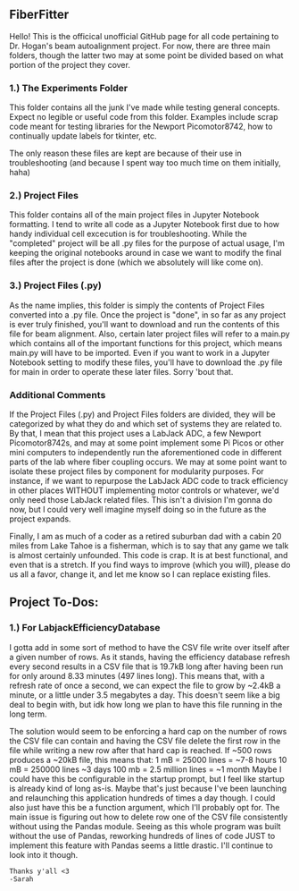 ## FiberFitter

Hello! This is the officical unofficial GitHub page for all code pertaining to Dr. Hogan's beam autoalignment project. For now, there are three main folders, though the latter two may at some point be divided based on what portion of the project they cover.

### 1.) The Experiments Folder
This folder contains all the junk I've made while testing general concepts. Expect no legible or useful code from this folder. Examples include scrap code meant for testing libraries for the Newport Picomotor8742, how to continually update labels for tkinter, etc. 

The only reason these files are kept are because of their use in troubleshooting (and because I spent way too much time on them initially, haha)

### 2.) Project Files
This folder contains all of the main project files in Jupyter Notebook formatting. I tend to write all code as a Jupyter Notebook first due to how handy individual cell excecution is for troubleshooting. While the "completed" project will be all .py files for the purpose of actual usage, I'm keeping the original notebooks around in case we want to modify the final files after the project is done (which we absolutely will like come on).

### 3.) Project Files (.py)
As the name implies, this folder is simply the contents of Project Files converted into a .py file. Once the project is "done", in so far as any project is ever truly finished, you'll want to download and run the contents of this file for beam alignment. Also, certain later project files will refer to a main.py which contains all of the important functions for this project, which means main.py will have to be imported. Even if you want to work in a Jupyter Notebook setting to modify these files, you'll have to download the .py file for main in order to operate these later files. Sorry 'bout that.

### Additional Comments
If the Project Files (.py) and Project Files folders are divided, they will be categorized by what they do and which set of systems they are related to. By that, I mean that this project uses a LabJack ADC, a few Newport Picomotor8742s, and may at some point implement some Pi Picos or other mini computers to independently run the aforementioned code in different parts of the lab where fiber coupling occurs. We may at some point want to isolate these project files by component for modularity purposes. For instance, if we want to repurpose the LabJack ADC code to track efficiency in other places WITHOUT implementing motor controls or whatever, we'd only need those LabJack related files. This isn't a division I'm gonna do now, but I could very well imagine myself doing so in the future as the project expands.

Finally, I am as much of a coder as a retired suburban dad with a cabin 20 miles from Lake Tahoe is a fisherman, which is to say that any game we talk is almost certainly unfounded. This code is crap. It is at best functional, and even that is a stretch. If you find ways to improve (which you will), please do us all a favor, change it, and let me know so I can replace existing files.
## Project To-Dos:

### 1.) For LabjackEfficiencyDatabase
I gotta add in some sort of method to have the CSV file write over itself after a given number of rows. As it stands, having the efficiency database refresh every second results in a CSV file that is 19.7kB long after having been run for only around 8.33 minutes (497 lines long). This means that, with a refresh rate of once a second, we can expect the file to grow by ~2.4kB a minute, or a little under 3.5 megabytes a day. This doesn't seem like a big deal to begin with, but idk how long we plan to have this file running in the long term. 

The solution would seem to be enforcing a hard cap on the number of rows the CSV file can contain and having the CSV file delete the first row in the file while writing a new row after that hard cap is reached. If ~500 rows produces a ~20kB file, this means that:
  1 mB = 25000 lines = ~7-8 hours
  10 mB = 250000 lines ~3 days
  100 mb = 2.5 million lines = ~1 month
Maybe I could have this be configurable in the startup prompt, but I feel like startup is already kind of long as-is. Maybe that's just because I've been launching and relaunching this application hundreds of times a day though. I could also just have this be a function argument, which I'll probably opt for. The main issue is figuring out how to delete row one of the CSV file consistently without using the Pandas module. Seeing as this whole program was built without the use of Pandas, reworking hundreds of lines of code JUST to implement this feature with Pandas seems a little drastic. I'll continue to look into it though. 
  

~~~
Thanks y'all <3
-Sarah
